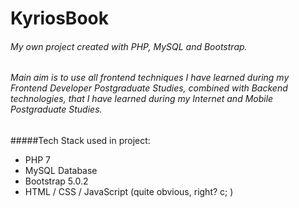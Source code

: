 # KyriosBook
###### My own project created with PHP, MySQL and Bootstrap.
###### Main aim is to use all frontend techniques I have learned during my Frontend Developer Postgraduate Studies, combined with Backend technologies, that I have learned during my Internet and Mobile Postgraduate Studies.

#####Tech Stack used in project:
* PHP 7
* MySQL Database
* Bootstrap 5.0.2
* HTML / CSS / JavaScript (quite obvious, right? c; )

